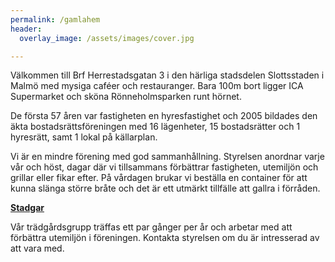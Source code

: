 ```yaml
---
permalink: /gamlahem
header:
  overlay_image: /assets/images/cover.jpg

---
```

	
Välkommen till Brf Herrestadsgatan 3 i den härliga stadsdelen Slottsstaden i Malmö med mysiga caféer och restauranger. Bara 100m bort ligger ICA Supermarket och sköna Rönneholmsparken runt hörnet.

De första 57 åren var fastigheten en hyresfastighet och 2005 bildades den äkta bostadsrättsföreningen med 16 lägenheter, 15 bostadsrätter och 1 hyresrätt, samt 1 lokal på källarplan.

Vi är en mindre förening med god sammanhållning. Styrelsen anordnar varje vår och höst, dagar där vi tillsammans förbättrar fastigheten, utemiljön och grillar eller fikar efter. På vårdagen brukar vi beställa en container för att kunna slänga större bråte och det är ett utmärkt tillfälle att gallra i förråden.

[**Stadgar**](/assets/Stadgar%20-%20769612-0828.pdf)

Vår trädgårdsgrupp träffas ett par gånger per år och arbetar med att förbättra utemiljön i föreningen. Kontakta styrelsen om du är intresserad av att vara med.
